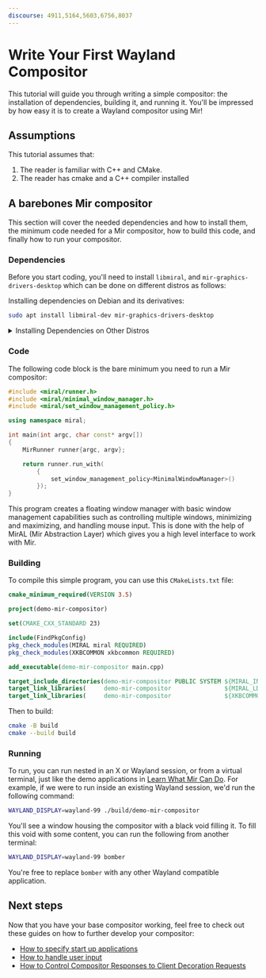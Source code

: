 ```yaml
---
discourse: 4911,5164,5603,6756,8037
---
```


# Write Your First Wayland Compositor
This tutorial will guide you through writing a simple compositor: the
installation of dependencies, building it, and running it. You'll be impressed
by how easy it is to create a Wayland compositor using Mir!

## Assumptions
This tutorial assumes that:
1. The reader is familiar with C++ and CMake.
2. The reader has cmake and a C++ compiler installed

## A barebones Mir compositor
This section will cover the needed dependencies and how to install them, the
minimum code needed for a Mir compositor, how to build this code, and finally
how to run your compositor.

### Dependencies
Before you start coding, you'll need to install `libmiral`, and
`mir-graphics-drivers-desktop` which can be done on different distros as
follows:

Installing dependencies on Debian and its derivatives:
```sh
sudo apt install libmiral-dev mir-graphics-drivers-desktop
```

<details>
<summary> Installing Dependencies on Other Distros </summary>

Installing dependencies on Fedora
```sh
sudo dnf install mir-devel libxkbcommon
```
Installing dependencies on Alpine
```sh
sudo apk add mir-dev
```
</details>


### Code
The following code block is the bare minimum you need to run a Mir compositor:
```cpp
#include <miral/runner.h>
#include <miral/minimal_window_manager.h>
#include <miral/set_window_management_policy.h>

using namespace miral;

int main(int argc, char const* argv[])
{
    MirRunner runner{argc, argv};

    return runner.run_with(
        {
            set_window_management_policy<MinimalWindowManager>()
        });
}
```

This program creates a floating window manager with basic window management
capabilities such as controlling multiple windows, minimizing and maximizing,
and handling mouse input. This is done with the help of MirAL (Mir Abstraction
Layer) which gives you a high level interface to work with Mir.

### Building
To compile this simple program, you can use this `CMakeLists.txt` file:
```cmake
cmake_minimum_required(VERSION 3.5)

project(demo-mir-compositor)

set(CMAKE_CXX_STANDARD 23)

include(FindPkgConfig)
pkg_check_modules(MIRAL miral REQUIRED)
pkg_check_modules(XKBCOMMON xkbcommon REQUIRED)

add_executable(demo-mir-compositor main.cpp)

target_include_directories(demo-mir-compositor PUBLIC SYSTEM ${MIRAL_INCLUDE_DIRS})
target_link_libraries(     demo-mir-compositor               ${MIRAL_LDFLAGS})
target_link_libraries(     demo-mir-compositor               ${XKBCOMMON_LIBRARIES})
```

Then to build:
```sh
cmake -B build
cmake --build build
```

### Running
To run, you can run nested in an X or Wayland session, or from a virtual
terminal, just like the demo applications in [Learn What Mir Can
Do](learn-what-mir-can-do.md). For example, if we were to run inside an
existing Wayland session, we'd run the following command:
```sh
WAYLAND_DISPLAY=wayland-99 ./build/demo-mir-compositor
```
You'll see a window housing the compositor with a black void filling it. To
fill this void with some content, you can run the following from another
terminal:
```sh
WAYLAND_DISPLAY=wayland-99 bomber
```
You're free to replace `bomber` with any other Wayland compatible application.

## Next steps
Now that you have your base compositor working, feel free to check out these guides on how to further develop your compositor:

- [How to specify start up applications](how-to/how-to-specify-startup-apps.md)
- [How to handle user input](how-to/how-to-handle-keyboard-input.md)
- [How to Control Compositor Responses to Client Decoration Requests](how-to/how-to-control-compositor-responses-to-client-decoration-requests.md)
